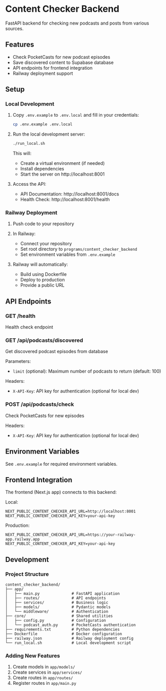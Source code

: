 # Content Checker Backend

FastAPI backend for checking new podcasts and posts from various sources.

## Features

- Check PocketCasts for new podcast episodes
- Save discovered content to Supabase database
- API endpoints for frontend integration
- Railway deployment support

## Setup

### Local Development

1. Copy `.env.example` to `.env.local` and fill in your credentials:
   ```bash
   cp .env.example .env.local
   ```

2. Run the local development server:
   ```bash
   ./run_local.sh
   ```

   This will:
   - Create a virtual environment (if needed)
   - Install dependencies
   - Start the server on http://localhost:8001

3. Access the API:
   - API Documentation: http://localhost:8001/docs
   - Health Check: http://localhost:8001/health

### Railway Deployment

1. Push code to your repository

2. In Railway:
   - Connect your repository
   - Set root directory to `programs/content_checker_backend`
   - Set environment variables from `.env.example`

3. Railway will automatically:
   - Build using Dockerfile
   - Deploy to production
   - Provide a public URL

## API Endpoints

### GET /health
Health check endpoint

### GET /api/podcasts/discovered
Get discovered podcast episodes from database

Parameters:
- `limit` (optional): Maximum number of podcasts to return (default: 100)

Headers:
- `X-API-Key`: API key for authentication (optional for local dev)

### POST /api/podcasts/check
Check PocketCasts for new episodes

Headers:
- `X-API-Key`: API key for authentication (optional for local dev)

## Environment Variables

See `.env.example` for required environment variables.

## Frontend Integration

The frontend (Next.js app) connects to this backend:

Local:
```
NEXT_PUBLIC_CONTENT_CHECKER_API_URL=http://localhost:8001
NEXT_PUBLIC_CONTENT_CHECKER_API_KEY=your-api-key
```

Production:
```
NEXT_PUBLIC_CONTENT_CHECKER_API_URL=https://your-railway-app.railway.app
NEXT_PUBLIC_CONTENT_CHECKER_API_KEY=your-api-key
```

## Development

### Project Structure
```
content_checker_backend/
├── app/
│   ├── main.py              # FastAPI application
│   ├── routes/              # API endpoints
│   ├── services/            # Business logic
│   ├── models/              # Pydantic models
│   └── middleware/          # Authentication
├── core/                    # Shared utilities
│   ├── config.py            # Configuration
│   └── podcast_auth.py      # PocketCasts authentication
├── requirements.txt         # Python dependencies
├── Dockerfile               # Docker configuration
├── railway.json             # Railway deployment config
└── run_local.sh             # Local development script
```

### Adding New Features

1. Create models in `app/models/`
2. Create services in `app/services/`
3. Create routes in `app/routes/`
4. Register routes in `app/main.py`
